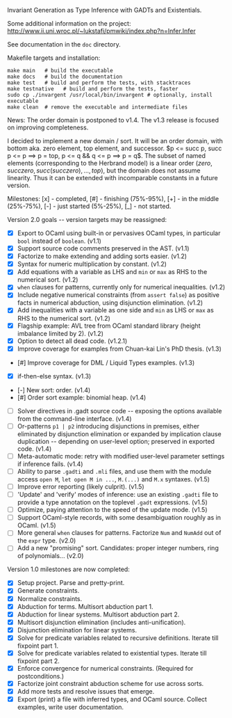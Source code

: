 Invariant Generation as Type Inference with GADTs and Existentials.

Some additional information on the project: http://www.ii.uni.wroc.pl/~lukstafi/pmwiki/index.php?n=Infer.Infer

See documentation in the `doc` directory.

Makefile targets and installation:
```
make main   # build the executable
make docs   # build the documentation
make test   # build and perform the tests, with stacktraces
make testnative   # build and perform the tests, faster
sudo cp ./invargent /usr/local/bin/invargent # optionally, install executable
make clean  # remove the executable and intermediate files
```

News: The order domain is postponed to v1.4. The v1.3 release is focused on improving completeness.

I decided to implement a new domain / sort. It will be an order domain, with bottom aka. zero element, top element, and successor. $p <= succ p, succ p <= p ==> p = top, p <= q && q <= p ==> p = q$. The subset of named elements (corresponding to the Herbrand model) is a linear order ($zero, succ zero, succ (succ zero), ..., top$), but the domain does not assume linearity. Thus it can be extended with incomparable constants in a future version.

Milestones: [x] - completed, [#] - finishing (75%-95%), [+] - in the middle (25%-75%), [-] - just started (5%-25%), [_] - not started.

Version 2.0 goals -- version targets may be reassigned:
- [x] Export to OCaml using built-in or pervasives OCaml types, in particular `bool` instead of `boolean`. (v1.1)
- [x] Support source code comments preserved in the AST. (v1.1)
- [x] Factorize to make extending and adding sorts easier. (v1.2)
- [x] Syntax for numeric multiplication by constant. (v1.2)
- [x] Add equations with a variable as LHS and `min` or `max` as RHS to the numerical sort. (v1.2)
- [x] `when` clauses for patterns, currently only for numerical inequalities. (v1.2)
- [x] Include negative numerical constraints (from `assert false`) as positive facts in numerical abduction, using disjunction elimination. (v1.2)
- [x] Add inequalities with a variable as one side and `min` as LHS or `max` as RHS to the numerical sort. (v1.2)
- [x] Flagship example: AVL tree from OCaml standard library (height imbalance limited by 2). (v1.2)
- [x] Option to detect all dead code. (v1.2.1)
- [x] Improve coverage for examples from Chuan-kai Lin's PhD thesis. (v1.3)
- [#] Improve coverage for DML / Liquid Types examples. (v1.3)
- [x] if-then-else syntax. (v1.3)
- [-] New sort: order. (v1.4)
- [#] Order sort example: binomial heap. (v1.4)
- [ ] Solver directives in .gadt source code -- exposing the options available from the command-line interface. (v1.4)
- [ ] Or-patterns `p1 | p2` introducing disjunctions in premises, either eliminated by disjunction elimination or expanded by implication clause duplication -- depending on user-level option; preserved in exported code. (v1.4)
- [ ] Meta-automatic mode: retry with modified user-level parameter settings if inference fails. (v1.4)
- [ ] Ability to parse `.gadti` and `.mli` files, and use them with the module access `open M`, `let open M in ...`, `M.(...)` and `M.x` syntaxes. (v1.5)
- [ ] Improve error reporting (likely culprit). (v1.5)
- [ ] 'Update' and 'verify' modes of inference: use an existing `.gadti` file to provide a type annotation on the toplevel `.gadt` expressions. (v1.5)
- [ ] Optimize, paying attention to the speed of the update mode. (v1.5)
- [ ] Support OCaml-style records, with some desambiguation roughly as in OCaml. (v1.5)
- [ ] More general `when` clauses for patterns. Factorize `Num` and `NumAdd` out of the `expr` type. (v2.0)
- [ ] Add a new "promising" sort. Candidates: proper integer numbers, ring of polynomials... (v2.0)

Version 1.0 milestones are now completed:
- [x] Setup project. Parse and pretty-print.
- [x] Generate constraints.
- [x] Normalize constraints.
- [x] Abduction for terms. Multisort abduction part 1.
- [x] Abduction for linear systems. Multisort abduction part 2.
- [x] Multisort disjunction elimination (includes anti-unification).
- [x] Disjunction elimination for linear systems.
- [x] Solve for predicate variables related to recursive definitions. Iterate till fixpoint part 1.
- [x] Solve for predicate variables related to existential types. Iterate till fixpoint part 2.
- [x] Enforce convergence for numerical constraints. (Required for postconditions.)
- [x] Factorize joint constraint abduction scheme for use across sorts.
- [x] Add more tests and resolve issues that emerge.
- [x] Export (print) a file with inferred types, and OCaml source. Collect examples, write user documentation.
